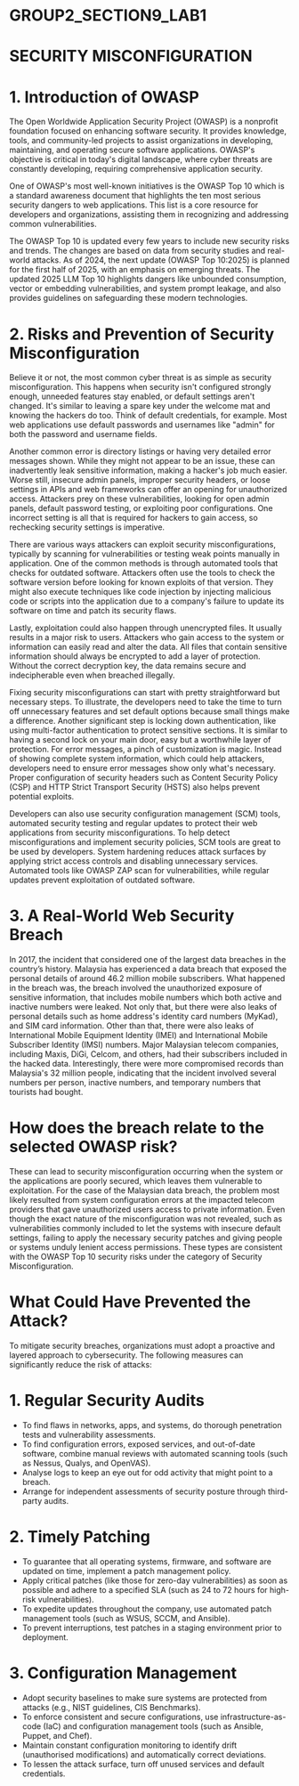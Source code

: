 # GROUP2_SECTION9_LAB1
# SECURITY MISCONFIGURATION

# 1.	Introduction of OWASP

The Open Worldwide Application Security Project (OWASP) is a nonprofit foundation focused on enhancing software security. It provides knowledge, tools, and community-led projects to assist organizations in developing, maintaining, and operating secure software applications. OWASP's objective is critical in today's digital landscape, where cyber threats are constantly developing, requiring comprehensive application security.

One of OWASP's most well-known initiatives is the OWASP Top 10 which is a standard awareness document that highlights the ten most serious security dangers to web applications. This list is a core resource for developers and organizations, assisting them in recognizing and addressing common vulnerabilities. 

The OWASP Top 10 is updated every few years to include new security risks and trends. The changes are based on data from security studies and real-world attacks. As of 2024, the next update (OWASP Top 10:2025) is planned for the first half of 2025, with an emphasis on emerging threats. The updated 2025 LLM Top 10 highlights dangers like unbounded consumption, vector or embedding vulnerabilities, and system prompt leakage, and also provides guidelines on safeguarding these modern technologies.

# 2.	Risks and Prevention of Security Misconfiguration

Believe it or not, the most common cyber threat is as simple as security misconfiguration. This happens when security isn't configured strongly enough, unneeded features stay enabled, or default settings aren't changed. It's similar to leaving a spare key under the welcome mat and knowing the hackers do too. Think of default credentials, for example. Most web applications use default passwords and usernames like "admin" for both the password and username fields. 

Another common error is directory listings or having very detailed error messages shown. While they might not appear to be an issue, these can inadvertently leak sensitive information, making a hacker's job much easier. Worse still, insecure admin panels, improper security headers, or loose settings in APIs and web frameworks can offer an opening for unauthorized access. Attackers prey on these vulnerabilities, looking for open admin panels, default password testing, or exploiting poor configurations. One incorrect setting is all that is required for hackers to gain access, so rechecking security settings is imperative.

There are various ways attackers can exploit security misconfigurations, typically by scanning for vulnerabilities or testing weak points manually in application. One of the common methods is through automated tools that checks for outdated software. Attackers often use the tools to check the software version before looking for known exploits of that version. They might also execute techniques like code injection by injecting malicious code or scripts into the application due to a company's failure to update its software on time and patch its security flaws. 

Lastly, exploitation could also happen through unencrypted files. It usually results in a major risk to users. Attackers who gain access to the system or information can easily read and alter the data. All files that contain sensitive information should always be encrypted to add a layer of protection. Without the correct decryption key, the data remains secure and indecipherable even when breached illegally. 

Fixing security misconfigurations can start with pretty straightforward but necessary steps. To illustrate, the developers need to take the time to turn off unnecessary features and set default options because small things make a difference. Another significant step is locking down authentication, like using multi-factor authentication to protect sensitive sections. It is similar to having a second lock on your main door, easy but a worthwhile layer of protection.
For error messages, a pinch of customization is magic. Instead of showing complete system information, which could help attackers, developers need to ensure error messages show only what's necessary. Proper configuration of security headers such as Content Security Policy (CSP) and HTTP Strict Transport Security (HSTS) also helps prevent potential exploits.

Developers can also use security configuration management (SCM) tools, automated security testing and regular updates to protect their web applications from security misconfigurations. To help detect misconfigurations and implement security policies, SCM tools are great to be used by developers. System hardening reduces attack surfaces by applying strict access controls and disabling unnecessary services. Automated tools like OWASP ZAP scan for vulnerabilities, while regular updates prevent exploitation of outdated software.
 
# 3.	A Real-World Web Security Breach

In 2017, the incident that considered one of the largest data breaches in the country’s history. Malaysia has experienced a data breach that exposed the personal details of around 46.2 million mobile subscribers. What happened in the breach was, the breach involved the unauthorized exposure of sensitive information, that includes mobile numbers which both active and inactive numbers were leaked. Not only that, but there were also leaks of personal details such as home address's identity card numbers (MyKad), and SIM card information. Other than that, there were also leaks of International Mobile Equipment Identity (IMEI) and International Mobile Subscriber Identity (IMSI) numbers.
Major Malaysian telecom companies, including Maxis, DiGi, Celcom, and others, had their subscribers included in the hacked data. Interestingly, there were more compromised records than Malaysia's 32 million people, indicating that the incident involved several numbers per person, inactive numbers, and temporary numbers that tourists had bought.

# How does the breach relate to the selected OWASP risk?

These can lead to security misconfiguration occurring when the system or the applications are poorly secured, which leaves them vulnerable to exploitation. For the case of the Malaysian data breach, the problem most likely resulted from system configuration errors at the impacted telecom providers that gave unauthorized users access to private information. Even though the exact nature of the misconfiguration was not revealed, such as vulnerabilities commonly included to let the systems with insecure default settings, failing to apply the necessary security patches and giving people or systems unduly lenient access permissions. These types are consistent with the OWASP Top 10 security risks under the category of Security Misconfiguration.

# What Could Have Prevented the Attack?

To mitigate security breaches, organizations must adopt a proactive and layered approach to cybersecurity. The following measures can significantly reduce the risk of attacks:
# 1.	Regular Security Audits
-	To find flaws in networks, apps, and systems, do thorough penetration tests and vulnerability assessments.
-	To find configuration errors, exposed services, and out-of-date software, combine manual reviews with automated scanning tools (such as Nessus, Qualys, and OpenVAS).
-	Analyse logs to keep an eye out for odd activity that might point to a breach.
-	Arrange for independent assessments of security posture through third-party audits.

# 2.	Timely Patching
-	To guarantee that all operating systems, firmware, and software are updated on time, implement a patch management policy.
-	Apply critical patches (like those for zero-day vulnerabilities) as soon as possible and adhere to a specified SLA (such as 24 to 72 hours for high-risk vulnerabilities).
-	To expedite updates throughout the company, use automated patch management tools (such as WSUS, SCCM, and Ansible).
-	To prevent interruptions, test patches in a staging environment prior to deployment.

# 3.	Configuration Management
-	Adopt security baselines to make sure systems are protected from attacks (e.g., NIST guidelines, CIS Benchmarks).
-	To enforce consistent and secure configurations, use infrastructure-as-code (IaC) and configuration management tools (such as Ansible, Puppet, and Chef).
-	Maintain constant configuration monitoring to identify drift (unauthorised modifications) and automatically correct deviations.
-	To lessen the attack surface, turn off unused services and default credentials.
